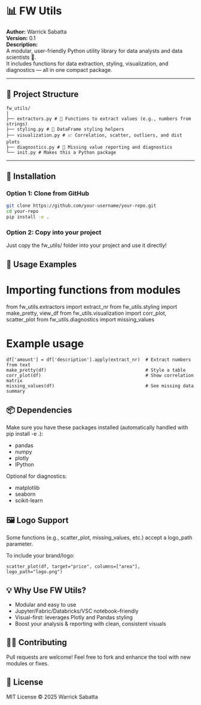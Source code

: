 # 📊 FW Utils

**Author:** Warrick Sabatta  
**Version:** 0.1  
**Description:**  
A modular, user-friendly Python utility library for data analysts and data scientists 🧠.  
It includes functions for data extraction, styling, visualization, and diagnostics — all in one compact package.

---

## 📁 Project Structure
```
fw_utils/
│
├── extractors.py # 🔢 Functions to extract values (e.g., numbers from strings)
├── styling.py # 🎨 DataFrame styling helpers
├── visualization.py # 📈 Correlation, scatter, outliers, and dist plots
├── diagnostics.py # 🧪 Missing value reporting and diagnostics
└── init.py # Makes this a Python package  
```

---

## 🚀 Installation

### Option 1: Clone from GitHub

```bash
git clone https://github.com/your-username/your-repo.git
cd your-repo
pip install -e .
```

### Option 2: Copy into your project
Just copy the fw_utils/ folder into your project and use it directly!  

## 🧩 Usage Examples  
# Importing functions from modules
from fw_utils.extractors import extract_nr
from fw_utils.styling import make_pretty, view_df
from fw_utils.visualization import corr_plot, scatter_plot
from fw_utils.diagnostics import missing_values

# Example usage
```
df['amount'] = df['description'].apply(extract_nr)  # Extract numbers from text
make_pretty(df)                                     # Style a table
corr_plot(df)                                       # Show correlation matrix
missing_values(df)                                  # See missing data summary
```
## 📦 Dependencies
Make sure you have these packages installed (automatically handled with pip install -e .):
- pandas
- numpy
- plotly
- IPython

Optional for diagnostics:
- matplotlib
- seaborn
- scikit-learn

## 🖼 Logo Support
Some functions (e.g., scatter_plot, missing_values, etc.) accept a logo_path parameter.

To include your brand/logo:
```
scatter_plot(df, target="price", columns=["area"], logo_path="logo.png")

```
## 💡 Why Use FW Utils?
- Modular and easy to use
- Jupyter/Fabric/Databricks/VSC notebook–friendly
- Visual-first: leverages Plotly and Pandas styling
- Boost your analysis & reporting with clean, consistent visuals

## 👨‍💻 Contributing
Pull requests are welcome! Feel free to fork and enhance the tool with new modules or fixes.  

## 📝 License
MIT License © 2025 Warrick Sabatta

